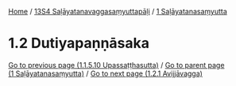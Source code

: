 
[Home](/) / [13S4 Saḷāyatanavaggasaṃyuttapāḷi](../../13S4.md) / [1 Saḷāyatanasaṃyutta](../1.md)

# 1.2 Dutiyapaṇṇāsaka


[Go to previous page (1.1.5.10 Upassaṭṭhasutta)](1.1/1.1.5/1.1.5.10.md) / [Go to parent page (1 Saḷāyatanasaṃyutta)](../1.md) / [Go to next page (1.2.1 Avijjāvagga)](1.2/1.2.1.md)


